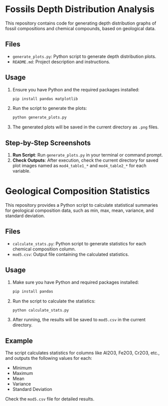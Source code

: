 
# Fossils Depth Distribution Analysis

This repository contains code for generating depth distribution graphs of fossil compositions and chemical compounds, based on geological data.

## Files
- `generate_plots.py`: Python script to generate depth distribution plots.
- `README.md`: Project description and instructions.

## Usage
1. Ensure you have Python and the required packages installed:
   ```bash
   pip install pandas matplotlib
   ```

2. Run the script to generate the plots:
   ```bash
   python generate_plots.py
   ```

3. The generated plots will be saved in the current directory as `.png` files.

## Step-by-Step Screenshots
1. **Run Script**: Run `generate_plots.py` in your terminal or command prompt.
2. **Check Outputs**: After execution, check the current directory for saved plot images named as `mod4_table1_*` and `mod4_table2_*` for each variable.

# Geological Composition Statistics

This repository provides a Python script to calculate statistical summaries for geological composition data, such as min, max, mean, variance, and standard deviation.

## Files
- `calculate_stats.py`: Python script to generate statistics for each chemical composition column.
- `mod5.csv`: Output file containing the calculated statistics.

## Usage
1. Make sure you have Python and required packages installed:
   ```bash
   pip install pandas
   ```

2. Run the script to calculate the statistics:
   ```bash
   python calculate_stats.py
   ```

3. After running, the results will be saved to `mod5.csv` in the current directory.

## Example
The script calculates statistics for columns like Al2O3, Fe2O3, Cr2O3, etc., and outputs the following values for each:
- Minimum
- Maximum
- Mean
- Variance
- Standard Deviation

Check the `mod5.csv` file for detailed results.

